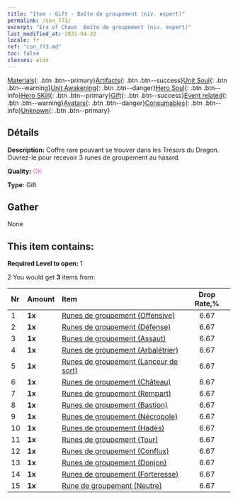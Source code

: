 ```yaml
---
title: "Item - Gift - Boîte de groupement (niv. expert)"
permalink: /con_773/
excerpt: "Era of Chaos  Boîte de groupement (niv. expert)"
last_modified_at: 2021-04-22
locale: fr
ref: "con_773.md"
toc: false
classes: wide
---
```

 [Materials](/ItemsFR/){: .btn .btn--primary}[Artifacts](/ItemsFR/Artifacts/){: .btn .btn--success}[Unit Soul](/ItemsFR/UnitSoul/){: .btn .btn--warning}[Unit Awakening](/ItemsFR/UnitAwakening/){: .btn .btn--danger}[Hero Soul](/ItemsFR/HeroSoul/){: .btn .btn--info}[Hero SKill](/ItemsFR/HeroSkill/){: .btn .btn--primary}[Gift](/ItemsFR/Gift/){: .btn .btn--success}[Event related](/ItemsFR/Events/){: .btn .btn--warning}[Avatars](/ItemsFR/Avatars/){: .btn .btn--danger}[Consumables](/ItemsFR/Consumables/){: .btn .btn--info}[Unknown](/ItemsFR/Unknown/){: .btn .btn--primary}

## Détails
 **Description:** Coffre rare pouvant se trouver dans les Trésors du Dragon. Ouvrez-le pour recevoir 3 runes de groupement au hasard.

 **Quality:** <span style="color: #DA70D6">OK</span>

 **Type:** Gift

## Gather

  None

## This item contains:

 **Required Level to open:** 1

 2 You would get **3** items  from:

  | Nr | Amount |     Item    | Drop Rate,% |
  |:---|:-------|:------------|:---------:|
  | 1 |  **1x** | [Runes de groupement (Offensive)](/fr/Items/con_734/) | 6.67 | 
  | 2 |  **1x** | [Runes de groupement (Défense)](/fr/Items/con_739/) | 6.67 | 
  | 3 |  **1x** | [Runes de groupement (Assaut)](/fr/Items/con_741/) | 6.67 | 
  | 4 |  **1x** | [Runes de groupement (Arbalétrier)](/fr/Items/con_742/) | 6.67 | 
  | 5 |  **1x** | [Runes de groupement (Lanceur de sort)](/fr/Items/con_746/) | 6.67 | 
  | 6 |  **1x** | [Runes de groupement (Château)](/fr/Items/con_752/) | 6.67 | 
  | 7 |  **1x** | [Runes de groupement (Rempart)](/fr/Items/con_753/) | 6.67 | 
  | 8 |  **1x** | [Runes de groupement (Bastion)](/fr/Items/con_754/) | 6.67 | 
  | 9 |  **1x** | [Runes de groupement (Nécropole)](/fr/Items/con_755/) | 6.67 | 
  | 10 |  **1x** | [Runes de groupement (Hadès)](/fr/Items/con_777/) | 6.67 | 
  | 11 |  **1x** | [Runes de groupement (Tour)](/fr/Items/con_785/) | 6.67 | 
  | 12 |  **1x** | [Runes de groupement (Conflux)](/fr/Items/con_791/) | 6.67 | 
  | 13 |  **1x** | [Runes de groupement (Donjon)](/fr/Items/con_792/) | 6.67 | 
  | 14 |  **1x** | [Runes de groupement (Forteresse)](/fr/Items/con_818/) | 6.67 | 
  | 15 |  **1x** | [Rune de groupement (Neutre)](/fr/Items/con_869/) | 6.67 | 
